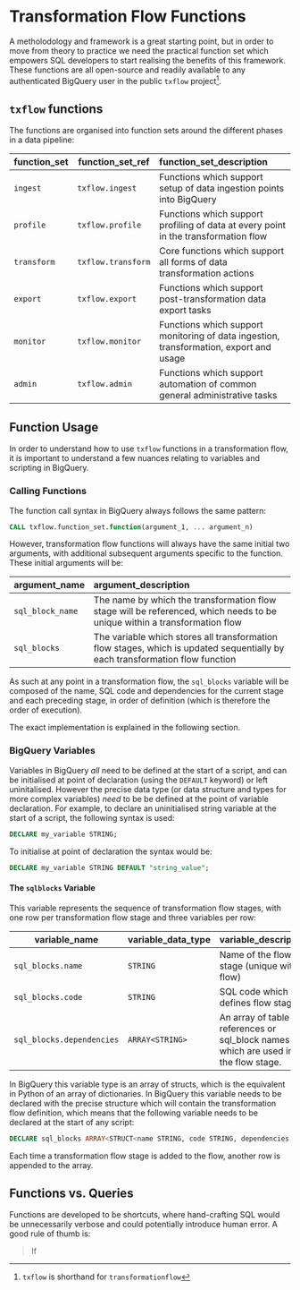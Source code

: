 # Transformation Flow Functions

A metholodology and framework is a great starting point, but in order to move from theory to practice we need the practical function set which empowers SQL developers to start realising the benefits of this framework.  These functions are all open-source and readily available to any authenticated BigQuery user in the public `txflow` project[^1].

## `txflow` functions
The functions are organised into function sets around the different phases in a data pipeline:

function_set | function_set_ref | function_set_description
--- | --- | :-- 
`ingest` | `txflow.ingest` | Functions which support setup of data ingestion points into BigQuery
`profile` | `txflow.profile` | Functions which support profiling of data at every point in the transformation flow
`transform` | `txflow.transform` | Core functions which support all forms of data transformation actions
`export` | `txflow.export` | Functions which support post-transformation data export tasks
`monitor` | `txflow.monitor` | Functions which support monitoring of data ingestion, transformation, export and usage
`admin` | `txflow.admin` | Functions which support automation of common general administrative tasks


## Function Usage
In order to understand how to use `txflow` functions in a transformation flow, it is important to understand a few nuances relating to variables and scripting in BigQuery.

### Calling Functions
The function call syntax in BigQuery always follows the same pattern:
```sql
CALL txflow.function_set.function(argument_1, ... argument_n)
```
However, transformation flow functions will always have the same initial two arguments, with additional subsequent arguments specific to the function. These initial arguments will be:

argument_name | argument_description
--- | :--
`sql_block_name` | The name by which the transformation flow stage will be referenced, which needs to be unique within a transformation flow
`sql_blocks` | The variable which stores all transformation flow stages, which is updated sequentially by each transformation flow function

As such at any point in a transformation flow, the `sql_blocks` variable will be composed of the name, SQL code and dependencies for the current stage and each preceding stage, in order of definition (which is therefore the order of execution).

The exact implementation is explained in the following section.

### BigQuery Variables
Variables in BigQuery _all_ need to be defined at the start of a script, and can be initialised at point of declaration (using the `DEFAULT` keyword) or left uninitalised.  However the precise data type (or data structure and types for more complex variables) _need_ to be be defined at the point of variable declaration.  For example, to declare an uninitialised string variable at the start of a script, the following syntax is used:
```sql
DECLARE my_variable STRING;
```
To initialise at point of declaration the syntax would be:
```sql
DECLARE my_variable STRING DEFAULT "string_value";
```

#### The `sqlblocks` Variable
This variable represents the sequence of transformation flow stages, with one row per transformation flow stage and three variables per row:

variable_name | variable_data_type | variable_description
--- | --- | :--
`sql_blocks.name` | `STRING` | Name of the flow stage (unique within flow)
`sql_blocks.code` | `STRING` | SQL code which defines flow stage
`sql_blocks.dependencies` | `ARRAY<STRING>` | An array of table references or sql_block names which are used in the flow stage.

In BigQuery this variable type is an array of structs, which is the equivalent in Python of an array of dictionaries.  In BigQuery this variable needs to be declared with the precise structure which will contain the transformation flow definition, which means that the following variable needs to be declared at the start of any script:

```sql
DECLARE sql_blocks ARRAY<STRUCT<name STRING, code STRING, dependencies ARRAY<STRING>>>
```

Each time a transformation flow stage is added to the flow, another row is appended to the array.

## Functions vs. Queries
Functions are developed to be shortcuts, where hand-crafting SQL would be unnecessarily verbose and could potentially introduce human error.  A good rule of thumb is:

> If 




[^1]: `txflow` is shorthand for `transformationflow`